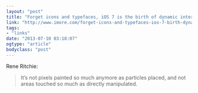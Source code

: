 ```yaml
---
layout: "post"
title: "Forget icons and typefaces, iOS 7 is the birth of dynamic interface"
link: "http://www.imore.com/forget-icons-and-typefaces-ios-7-birth-dynamic-interface"
tags: 
- "links"
date: "2013-07-10 03:18:07"
ogtype: "article"
bodyclass: "post"
---
```


Rene Ritchie:

> It’s not pixels painted so much anymore as particles placed, and not areas touched so much as directly manipulated.